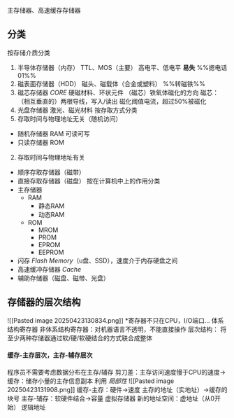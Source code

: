 主存储器、高速缓存存储器
## 分类
按存储介质分类
1. 半导体存储器（内存）
    TTL、MOS（主要）
    高电平、低电平
    **易失**
    %%摁电话01%%
2. 磁表面存储器（HDD）
    磁头、磁载体（合金或塑料）
    %%转磁铁%%
3. 磁芯存储器 *CORE*
    硬磁材料、环状元件
    （磁芯）铁氧体磁化的方向
    磁芯：（相互垂直的）两根导线，写入/读出
    磁化阈值电流，超过50%被磁化
4. 光盘存储器 
    激光、磁光材料
按存取方式分类
1. 存取时间与物理地址无关（随机访问）
- 随机存储器 RAM 可读可写
- 只读存储器 ROM
2. 存取时间与物理地址有关
- 顺序存取存储器（磁带）
- 直接存取存储器（磁盘）
按在计算机中上的作用分类
- 主存储器
    - RAM
        - 静态RAM
        - 动态RAM
    - ROM
        - MROM
        - PROM
        - EPROM
        - EEPROM
- 闪存 *Flash Memory*（u盘、SSD），速度介于内存硬盘之间
- 高速缓冲存储器 *Cache*
- 辅助存储器（磁盘、磁带、光盘）
## 存储器的层次结构
![[Pasted image 20250423130834.png]]
\*寄存器不只在CPU，I/O端口...
    体系结构寄存器
    非体系结构寄存器：对机器语言不透明，不能直接操作
层次结构：
    将至少两种存储器通过软/硬/软硬结合的方式联合成整体
#### 缓存-主存层次，主存-辅存层次
程序员不需要考虑数据分布在主存/辅存
剪刀差：主存访问速度慢于CPU的速度->
缓存：储存小量的主存信息副本
利用 *局部性*
![[Pasted image 20250423131908.png]]
缓存-主存：硬件->速度
    主存的地址（实地址）->缓存的块号
主存-辅存：软硬件结合->容量
    虚拟存储器
    新的地址空间：虚地址（从0开始）
    逻辑地址



